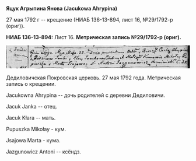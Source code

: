**Яцук Агрыпина Янова (Jacukowa Ahrypina)**

27 мая 1792 г -- крещение (НИАБ 136-13-894, лист 16, №29/1792-р (ориг)).

**НИАБ 136-13-894:** Лист 16. **Метрическая запись №29/1792-р (ориг).**

![](./media/2f63c7f9ae32edaa83e1bf49be3acaa7af980b34.png)

Дедиловичская Покровская церковь. 27 мая 1792 года. Метрическая запись о
крещении.

Jacukowna Ahrypina -- дочь родителей с деревни Дедиловичи.

Jacuk Janka -- отец.

Jacuk Kłara -- мать.

Pupuszka Mikołay - кум.

Jsajowa Marta - кума.

Jazgunowicz Antoni -- ксёндз.
